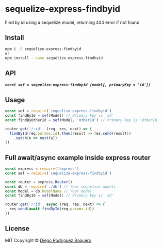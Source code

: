 # sequelize-express-findbyid
Find by id using a sequelize model, returning 404 error if not found

## Install
```sh
npm i -S sequelize-express-findbyid
or
npm install --save sequelize-express-findbyid
```

## API

##### `const sef = sequelize-express-findbyid (model[, primaryKey = 'id'])`

## Usage

```js
const sef = require(`sequelize-express-findbyid`)
const findById = sef(Model) // Primary key is 'id'
const findByOtherId = sef(Model, 'OtherId') // Primary key is 'OtherId'

router.get('/:id', (req, res, next) => {
  findById(req.params.id).then(result => res.send(result))
    .catch(e => next(e))
})
```

## Full await/async example inside express router

```js
const express = require('express')
const sef = require(`sequelize-express-findbyid`)

const router = express.Router()
const db = require(`./db`) // Your sequelize models
const Model = db.ModelName // Your model
const findById = sef(Model) // Primary key is 'id'

router.get('/:id', async (req, res, next) => {
  res.send(await findById(req.params.id))
})
```

## License
MIT Copyright © [Diego Rodríguez Baquero](https://diegorbaquero.com)
